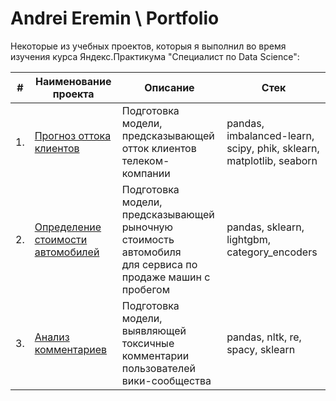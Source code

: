# Andrei Eremin \ Portfolio

Некоторые из учебных проектов, которыя я выполнил во время изучения курса Яндекс.Практикума "Специалист по Data Science":

| #    | Наименование проекта                | Описание                                                     | Стек                                                         |
| ---- | ------------------------------------------------------------ | ------------------------------------------------------------ | ------------------------------------------------------------ |
| 1.   | [Прогноз оттока клиентов](https://github.com/erniema-stuff/Portfolio/tree/main/churn_prediction) | Подготовка модели, предсказывающей<br/>отток клиентов телеком-компании | pandas, imbalanced-learn, scipy, phik, sklearn, matplotlib, seaborn       |
| 2.   | [Определение стоимости автомобилей](https://github.com/erniema-stuff/Portfolio/tree/main/auto_sales) | Подготовка модели, предсказывающей<br/>рыночную стоимость автомобиля<br/>для сервиса по продаже машин с пробегом | pandas, sklearn, lightgbm, category_encoders |
| 3.   | [Анализ комментариев](https://github.com/erniema-stuff/Portfolio/tree/main/comments_analysis) | Подготовка модели, выявляющей токсичные<br/>комментарии пользователей вики-сообщества | pandas, nltk, re, spacy, sklearn |
